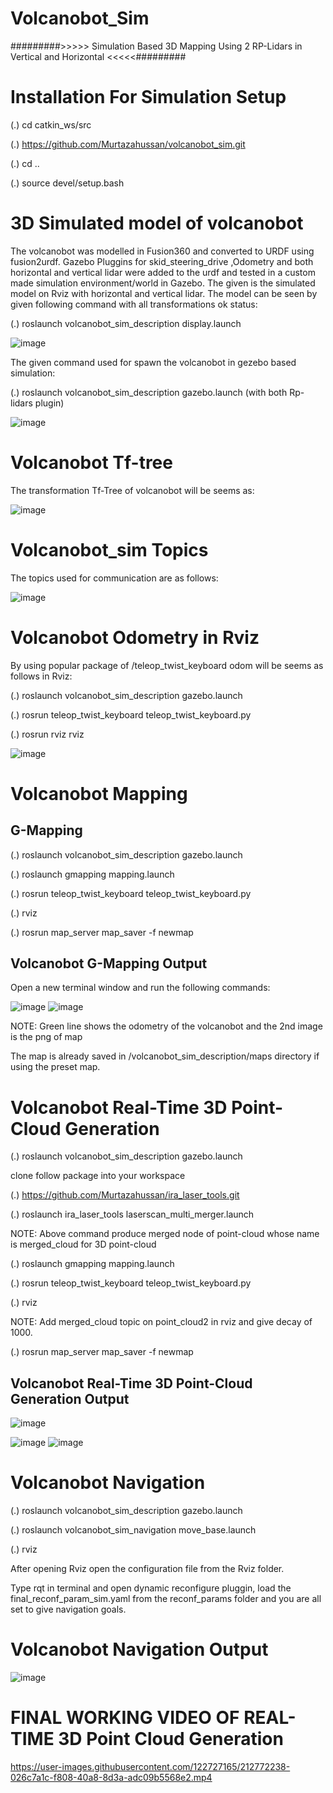 # Volcanobot_Sim
#########>>>>> Simulation Based 3D Mapping Using 2 RP-Lidars in Vertical and Horizontal <<<<<#########

# Installation For Simulation Setup
 
(.) cd catkin_ws/src
 
(.) https://github.com/Murtazahussan/volcanobot_sim.git
 
(.) cd ..
 
(.) source devel/setup.bash

# 3D Simulated model of volcanobot

The volcanobot was modelled in Fusion360 and converted to URDF using fusion2urdf. Gazebo Pluggins for skid_steering_drive ,Odometry and both horizontal and vertical lidar were added to the urdf and tested in a custom made simulation environment/world in Gazebo. The given is the simulated model on Rviz with horizontal and vertical lidar. The model can be seen by given following command with all transformations ok status:
 
(.) roslaunch volcanobot_sim_description display.launch

![image](https://user-images.githubusercontent.com/122727165/212729009-df6c45cd-97aa-4259-862e-cbc2736d5b6b.png)

The given command used for spawn the volcanobot in gezebo based simulation:

(.) roslaunch volcanobot_sim_description gazebo.launch (with both Rp-lidars plugin)

![image](https://user-images.githubusercontent.com/122727165/212729488-35f31702-7a71-46ef-ab36-2d8a1ef62e18.png)

# Volcanobot Tf-tree

The transformation Tf-Tree of volcanobot will be seems as:

![image](https://user-images.githubusercontent.com/122727165/212730593-22bd3912-e2ad-495c-9f2e-75d7d11bb5e6.png)

# Volcanobot_sim Topics

The topics used for communication are as follows:

![image](https://user-images.githubusercontent.com/122727165/212730224-f23fdc63-563a-4c04-8d52-0335354b69e9.png)

# Volcanobot Odometry in Rviz

By using popular package of /teleop_twist_keyboard odom will be seems as follows in Rviz:

(.) roslaunch volcanobot_sim_description gazebo.launch

(.) rosrun teleop_twist_keyboard teleop_twist_keyboard.py

(.) rosrun rviz rviz

![image](https://user-images.githubusercontent.com/122727165/212731550-cb354f74-6cc9-4902-9f86-c656820be39c.png)

# Volcanobot Mapping

## G-Mapping

(.) roslaunch volcanobot_sim_description gazebo.launch

(.) roslaunch gmapping mapping.launch

(.) rosrun teleop_twist_keyboard teleop_twist_keyboard.py

(.) rviz

(.) rosrun map_server map_saver -f newmap

## Volcanobot G-Mapping Output

Open a new terminal window and run the following commands:

![image](https://user-images.githubusercontent.com/122727165/212752411-6a9ebf7d-e0eb-4451-b703-8403850d3170.png)
![image](https://user-images.githubusercontent.com/122727165/212752470-b057725f-a061-4442-b85c-2f20fad74c8c.png)

NOTE: Green line shows the odometry of the volcanobot and the 2nd image is the png of map

The map is already saved in /volcanobot_sim_description/maps directory if using the preset map.

# Volcanobot Real-Time 3D Point-Cloud Generation

(.) roslaunch volcanobot_sim_description gazebo.launch

clone follow package into your workspace

(.) https://github.com/Murtazahussan/ira_laser_tools.git

(.) roslaunch ira_laser_tools laserscan_multi_merger.launch

NOTE: Above command produce merged node of point-cloud whose name is merged_cloud for 3D point-cloud

(.) roslaunch gmapping mapping.launch

(.) rosrun teleop_twist_keyboard teleop_twist_keyboard.py

(.) rviz

NOTE: Add merged_cloud topic on point_cloud2 in rviz and give decay of 1000.

(.) rosrun map_server map_saver -f newmap

## Volcanobot Real-Time 3D Point-Cloud Generation Output

![image](https://user-images.githubusercontent.com/122727165/212757150-7f678a20-67ba-4b81-bade-ff63bd130d8d.png)

![image](https://user-images.githubusercontent.com/122727165/212757323-a9a6a9f5-bd8a-48d4-bbdf-52f2c8f36de6.png)
![image](https://user-images.githubusercontent.com/122727165/212757351-b0088934-5215-430d-bce2-8923408dc6c5.png)


# Volcanobot Navigation

(.) roslaunch volcanobot_sim_description gazebo.launch

(.) roslaunch volcanobot_sim_navigation move_base.launch

(.) rviz

After opening Rviz open the configuration file from the Rviz folder.

Type rqt in terminal and open dynamic reconfigure pluggin, load the final_reconf_param_sim.yaml from the reconf_params folder and you are all set to give navigation goals.

# Volcanobot Navigation Output

![image](https://user-images.githubusercontent.com/122727165/212764310-159eeb38-c37a-44ac-a60b-805f20f9a8f3.png)

# FINAL WORKING VIDEO OF REAL-TIME 3D Point Cloud Generation

https://user-images.githubusercontent.com/122727165/212772238-026c7a1c-f808-40a8-8d3a-adc09b5568e2.mp4


